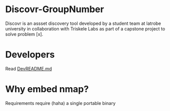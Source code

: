 # Discovr-GroupNumber

Discovr is an assset discovery tool developed by a student team at latrobe university in collaboration with Triskele Labs as part of a capstone project to solve problem [x].

# Developers

Read [DevREADME.md](DevREADME.md)

# Why embed nmap?
Requirements require (haha) a single portable binary
